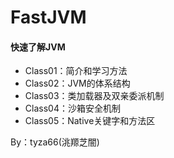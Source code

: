 # FastJVM
#### 快速了解JVM

- Class01：简介和学习方法
- Class02：JVM的体系结构
- Class03：类加载器及双亲委派机制
- Class04：沙箱安全机制
- Class05：Native关键字和方法区

By：tyza66(洮羱芝闇)